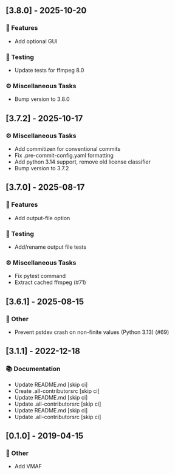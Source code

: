 ## [3.8.0] - 2025-10-20

### 🚀 Features

- Add optional GUI

### 🧪 Testing

- Update tests for ffmpeg 8.0

### ⚙️ Miscellaneous Tasks

- Bump version to 3.8.0
## [3.7.2] - 2025-10-17

### ⚙️ Miscellaneous Tasks

- Add commitizen for conventional commits
- Fix .pre-commit-config.yaml formatting
- Add python 3.14 support, remove old license classifier
- Bump version to 3.7.2
## [3.7.0] - 2025-08-17

### 🚀 Features

- Add output-file option

### 🧪 Testing

- Add/rename output file tests

### ⚙️ Miscellaneous Tasks

- Fix pytest command
- Extract cached ffmpeg (#71)
## [3.6.1] - 2025-08-15

### 💼 Other

- Prevent pstdev crash on non-finite values (Python 3.13) (#69)
## [3.1.1] - 2022-12-18

### 📚 Documentation

- Update README.md [skip ci]
- Create .all-contributorsrc [skip ci]
- Update README.md [skip ci]
- Update .all-contributorsrc [skip ci]
- Update README.md [skip ci]
- Update .all-contributorsrc [skip ci]
## [0.1.0] - 2019-04-15

### 💼 Other

- Add VMAF
